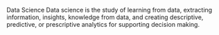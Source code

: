 Data Science
Data science is the study of learning from data, extracting information, insights, knowledge from data, and creating descriptive, predictive, or prescriptive analytics for supporting decision making.
